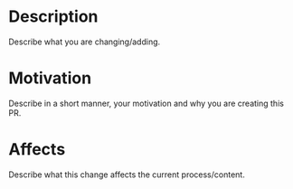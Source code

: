 # Description
Describe what you are changing/adding.

# Motivation
Describe in a short manner, your motivation and why you are creating this PR.

# Affects
Describe what this change affects the current process/content.

